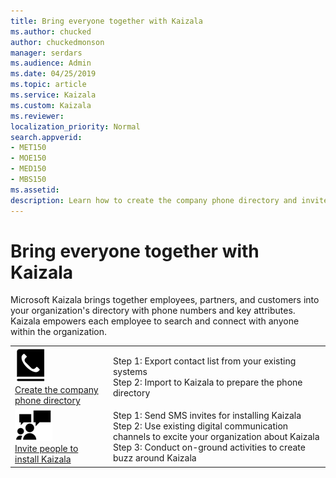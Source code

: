 ```yaml
---
title: Bring everyone together with Kaizala
ms.author: chucked
author: chuckedmonson
manager: serdars
ms.audience: Admin
ms.date: 04/25/2019
ms.topic: article
ms.service: Kaizala
ms.custom: Kaizala
ms.reviewer: 
localization_priority: Normal
search.appverid:
- MET150
- MOE150
- MED150
- MBS150
ms.assetid: 
description: Learn how to create the company phone directory and invite people to install Kaizala.
---
```


# Bring everyone together with Kaizala

Microsoft Kaizala brings together employees, partners, and customers into your organization's directory with phone numbers and key attributes. Kaizala empowers each employee to search and connect with anyone within the organization.

|         |         |
|---------|---------|
|![Image of phone icon](media/create-phone-directory-icon.png) <br> [Create the company phone directory](create-phone-directory.md)     | Step 1: Export contact list from your existing systems <br> Step 2: Import to Kaizala to prepare the phone directory  |
|![Image of people icon](media/invite-people-icon.png) <br> [Invite people to install Kaizala](invite-people.md)     | Step 1: Send SMS invites for installing Kaizala <br> Step 2: Use existing digital communication channels to excite your organization about Kaizala <br> Step 3: Conduct on-ground activities to create buzz around Kaizala |

